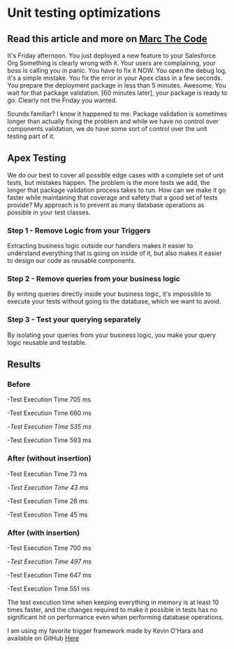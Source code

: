 # Unit testing optimizations

## Read this article and more on [Marc The Code](https://www.marcthecode.com)

It's Friday afternoon.
You just deployed a new feature to your Salesforce Org
Something is clearly wrong with it.
Your users are complaining, your boss is calling you in panic.
You have to fix it NOW.
You open the debug log, it's a simple mistake.
You fix the error in your Apex class in a few seconds.
You prepare the deployment package in less than 5 minutes. Awesome.
You wait for that package validation.
[60 minutes later], your package is ready to go.
Clearly not the Friday you wanted.

Sounds familiar? I know it happened to me.
Package validation is sometimes longer than actually fixing the problem and while we have no control over components validation, we do have some sort of control over the unit testing part of it.

## Apex Testing

We do our best to cover all possible edge cases with a complete set of unit tests, but mistakes happen.
The problem is the more tests we add, the longer that package validation process takes to run. How can we make it go faster while maintaining that coverage and safety that a good set of tests provide?
My approach is to prevent as many database operations as possible in your test classes.

### Step 1 - Remove Logic from your Triggers

Extracting business logic outside our handlers makes it easier to understand everything that is going on inside of it, but also makes it easier to design our code as reusable components.

### Step 2 - Remove queries from your business logic

By writing queries directly inside your business logic, it's impossible to execute your tests without going to the database, which we want to avoid.

### Step 3 - Test your querying separately

By isolating your queries from your business logic, you make your query logic reusable and testable.

## Results

### Before

-Test Execution Time  705 ms

-Test Execution Time  660 ms

-*Test Execution Time  535 ms*

-Test Execution Time  593 ms

### After (without insertion)

-Test Execution Time  73 ms

-*Test Execution Time  43 ms*

-Test Execution Time  28 ms

-Test Execution Time  45 ms

### After (with insertion)

-Test Execution Time  700 ms

-*Test Execution Time  497 ms*

-Test Execution Time  647 ms

-Test Execution Time  551 ms

The test execution time when keeping everything in memory is at least 10 times faster, and the changes required to make it possible in tests has no significant hit on performance even when performing database operations.

I am using my favorite trigger framework made by Kevin O'Hara and available on GitHub [Here](https://github.com/kevinohara80/sfdc-trigger-framework)
